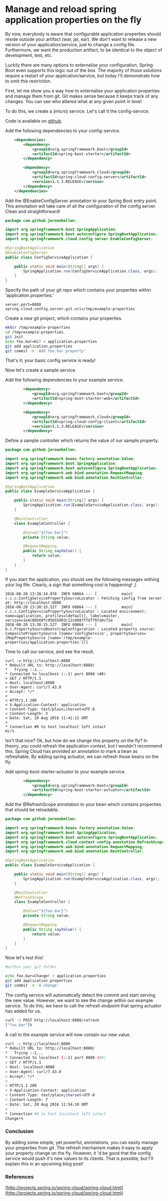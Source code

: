 # Manage and reload spring application properties on the fly

By now, everybody is aware that configurable application properties should reside outside your artifact (war, jar, ear). We don't want to release a new version of your application/service, just to change a config file. Furthermore, we want the production artifact, to be identical to the object of development, test, etc.
  

Luckily there are many options to externalise your configuration, Spring Boot even supports this logic out of the box. 
The majority of those solutions require a restart of your application/service, but today I'll demonstrate how to omit this restriction. 

First, let me show you a way how to externalise your application properties and manage them from git. Git makes sense because it keeps track of any changes. You can see who altered what at any given point in time!

To do this, we create a (micro) service. Let's call it the config-service.

Code is available on [github](https://github.com/jeroenbellen/blog-manage-and-reload-spring-properties).

Add the following dependencies to your config-service.

```xml
    <dependencies>
        <dependency>
            <groupId>org.springframework.boot</groupId>
            <artifactId>spring-boot-starter</artifactId>
        </dependency>

        <dependency>
            <groupId>org.springframework.cloud</groupId>
            <artifactId>spring-cloud-config-server</artifactId>
            <version>1.1.3.RELEASE</version>
        </dependency>
    </dependencies>
```

Add the @EnableConfigServer annotation to your Spring Boot entry point. 
This annotation will take care of all the configuration of the config server.
Clean and straightforward!

```java
package com.github.jeroenbellen;

import org.springframework.boot.SpringApplication;
import org.springframework.boot.autoconfigure.SpringBootApplication;
import org.springframework.cloud.config.server.EnableConfigServer;

@SpringBootApplication
@EnableConfigServer
public class ConfigServiceApplication {

    public static void main(String[] args) {
        SpringApplication.run(ConfigServiceApplication.class, args);
    }
}
```
Specify the path of your git repo which contains your properties within 'application.properties.'  

```
server.port=8888
spring.cloud.config.server.git.uri=/tmp/example-properties
```

Create a new git project, which contains your properties.


```bash
mkdir /tmp/example-properties
cd /tmp/example-properties
git init
echo foo.bar=Hi! > application.properties
git add application.properties
git commit -m 'Add foo.bar property'
```

That's it; your basic config service is ready!

Now let's create a sample service.

Add the following dependencies to your example service.

```xml
        <dependency>
            <groupId>org.springframework.boot</groupId>
            <artifactId>spring-boot-starter-web</artifactId>
        </dependency>

        <dependency>
            <groupId>org.springframework.cloud</groupId>
            <artifactId>spring-cloud-config-client</artifactId>
            <version>1.1.3.RELEASE</version>
        </dependency>
```

Define a sample controller which returns the value of our sample property.

```java
package com.github.jeroenbellen;

import org.springframework.beans.factory.annotation.Value;
import org.springframework.boot.SpringApplication;
import org.springframework.boot.autoconfigure.SpringBootApplication;
import org.springframework.web.bind.annotation.RequestMapping;
import org.springframework.web.bind.annotation.RestController;

@SpringBootApplication
public class ExampleServiceApplication {

    public static void main(String[] args) {
        SpringApplication.run(ExampleServiceApplication.class, args);
    }

    @RestController
    class ExampleController {

        @Value("${foo.bar}")
        private String value;

        @RequestMapping
        public String sayValue() {
            return value;
        }
    }
}

```

If you start the application, you should see the following messages withing your log file. Clearly, a sign that something cool is happening! ;)
```
2016-08-20 13:38:14.878  INFO 60864 --- [           main] c.c.c.ConfigServicePropertySourceLocator : Fetching config from server at: http://localhost:8888
2016-08-20 13:38:15.527  INFO 60864 --- [           main] c.c.c.ConfigServicePropertySourceLocator : Located environment: name=application, profiles=[default], label=master, version=1e4c80569fc05655903c12c6087ffdf797a0c71e
2016-08-20 13:38:15.527  INFO 60864 --- [           main] b.c.PropertySourceBootstrapConfiguration : Located property source: CompositePropertySource [name='configService', propertySources=[MapPropertySource [name='/tmp/example-properties/application.properties']]]
```

Time to call our service, and see the result.
```
curl -v http://localhost:8080
* Rebuilt URL to: http://localhost:8080/
*   Trying ::1...
* Connected to localhost (::1) port 8080 (#0)
> GET / HTTP/1.1
> Host: localhost:8080
> User-Agent: curl/7.43.0
> Accept: */*
> 
< HTTP/1.1 200 
< X-Application-Context: application
< Content-Type: text/plain;charset=UTF-8
< Content-Length: 3
< Date: Sat, 20 Aug 2016 11:41:12 GMT
< 
* Connection #0 to host localhost left intact
Hi!% 
```

Isn't that nice? 
Ok, but how do we change this property on the fly?
In theory, you could refresh the application context, but I wouldn't recommend this. Spring Cloud has provided an annotation to mark a bean as refreshable. By adding spring actuator, we can refresh those beans on the fly.

Add spring-boot-starter-actuator to your example service.
```xml
        <dependency>
            <groupId>org.springframework.boot</groupId>
            <artifactId>spring-boot-starter-actuator</artifactId>
        </dependency>
```

Add the @RefreshScope annotation to your bean which contains properties that should be reloadable.

```java
package com.github.jeroenbellen;

import org.springframework.beans.factory.annotation.Value;
import org.springframework.boot.SpringApplication;
import org.springframework.boot.autoconfigure.SpringBootApplication;
import org.springframework.cloud.context.config.annotation.RefreshScope;
import org.springframework.web.bind.annotation.RequestMapping;
import org.springframework.web.bind.annotation.RestController;

@SpringBootApplication
public class ExampleServiceApplication {

    public static void main(String[] args) {
        SpringApplication.run(ExampleServiceApplication.class, args);
    }

    @RestController
    @RefreshScope
    class ExampleController {

        @Value("${foo.bar}")
        private String value;

        @RequestMapping
        public String sayValue() {
            return value;
        }
    }
}

```

Now let's test this!

```bash
#within your git folder

echo foo.bar=Change! > application.properties
git add application.properties
git commit -m 'A change'

```

The config service will automatically detect the commit and start serving the new value. However, we want to see the change within our example service. To do this, we have to call the refresh endpoint that spring actuator has added for us.
```bash
curl -X POST http://localhost:8080/refresh
["foo.bar"]%                                    
```

A call to the example service will now contain our new value.

```bash
curl -v http://localhost:8080             
* Rebuilt URL to: http://localhost:8080/
*   Trying ::1...
* Connected to localhost (::1) port 8080 (#0)
> GET / HTTP/1.1
> Host: localhost:8080
> User-Agent: curl/7.43.0
> Accept: */*
> 
< HTTP/1.1 200 
< X-Application-Context: application
< Content-Type: text/plain;charset=UTF-8
< Content-Length: 7
< Date: Sat, 20 Aug 2016 11:54:10 GMT
< 
* Connection #0 to host localhost left intact
Change!%  
```

### Conclusion
By adding some simple, yet powerful, annotations, you can easily manage your properties from git. The refresh mechanism makes it easy to apply your property change on the fly.
However, it 'd be good that the config service would push it's new values to its clients. That is possible, but I'll explain this in an upcoming blog post!

### References
[http://projects.spring.io/spring-cloud/spring-cloud.html](http://projects.spring.io/spring-cloud/spring-cloud.html)